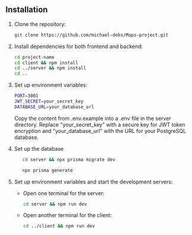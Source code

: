 ## Installation

1. Clone the repository:

   ```bash
   git clone https://github.com/michael-debs/Maps-project.git
   ```
2. Install dependencies for both frontend and backend:

   ```bash
   cd project-name
   cd client && npm install
   cd ../server && npm install
   cd ..
   ```
3. Set up environment variables:
   ```bash
   PORT=3001
   JWT_SECRET=your_secret_key
   DATABASE_URL=your_database_url
   ```
   Copy the content from .env.example into a .env file in the server directory. Replace "your_secret_key" with a secure key for JWT token encryption and "your_database_url" with the URL for your PostgreSQL database.

4. Set up the database
   ```bash
      cd server && npx prisma migrate dev
   ```

   ```bash
      npx prisma generate
   ```

5. Set up environment variables and start the development servers:

   - Open one terminal for the server:
     ```bash
     cd server && npm run dev
     ```

   - Open another terminal for the client:
     ```bash
     cd ../client && npm run dev
     ```

